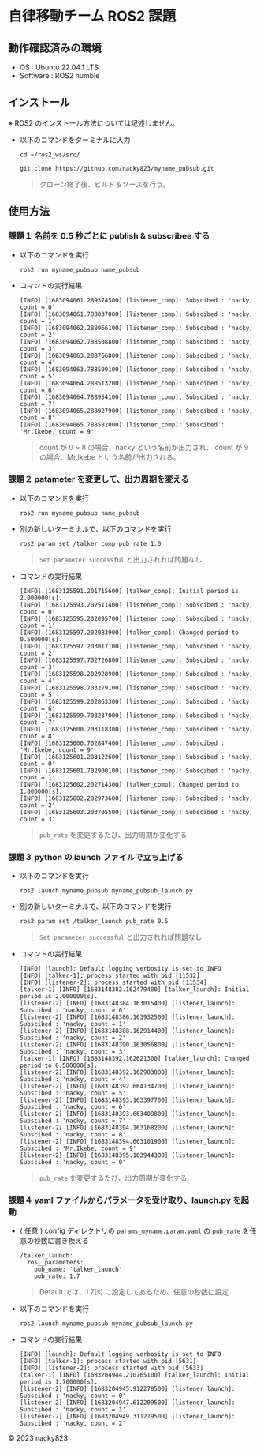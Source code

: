 # 自律移動チーム ROS2 課題

## 動作確認済みの環境

+ OS : Ubuntu 22.04.1 LTS
+ Software : ROS2 humble

## インストール

※ ROS2 のインストール方法については記述しません。

+ 以下のコマンドをターミナルに入力

    ```
    cd ~/ros2_ws/src/
    ```
    ```
    git clone https://github.com/nacky823/myname_pubsub.git
    ```

    > クローン終了後、ビルド＆ソースを行う。

## 使用方法

### 課題１ 名前を 0.5 秒ごとに publish & subscribee する

+ 以下のコマンドを実行
    ```
    ros2 run myname_pubsub name_pubsub
    ```

+ コマンドの実行結果
    ```
    [INFO] [1683094061.289374500] [listener_comp]: Subscibed : 'nacky, count = 0'
    [INFO] [1683094061.788837000] [listener_comp]: Subscibed : 'nacky, count = 1'
    [INFO] [1683094062.288966100] [listener_comp]: Subscibed : 'nacky, count = 2'
    [INFO] [1683094062.788508800] [listener_comp]: Subscibed : 'nacky, count = 3'
    [INFO] [1683094063.288766800] [listener_comp]: Subscibed : 'nacky, count = 4'
    [INFO] [1683094063.788509100] [listener_comp]: Subscibed : 'nacky, count = 5'
    [INFO] [1683094064.288513200] [listener_comp]: Subscibed : 'nacky, count = 6'
    [INFO] [1683094064.788954100] [listener_comp]: Subscibed : 'nacky, count = 7'
    [INFO] [1683094065.288927900] [listener_comp]: Subscibed : 'nacky, count = 8'
    [INFO] [1683094065.788582000] [listener_comp]: Subscibed : 'Mr.Ikebe, count = 9'
    ```

    > count が 0 ~ 8 の場合、nacky という名前が出力され、
    count が 9 の場合、Mr.Ikebe という名前が出力される。

### 課題２ patameter を変更して、出力周期を変える

+ 以下のコマンドを実行
    ```
    ros2 run myname_pubsub name_pubsub
    ```

+ 別の新しいターミナルで、以下のコマンドを実行
    ```
    ros2 param set /talker_comp pub_rate 1.0
    ```

    > `Set parameter successful` と出力されれば問題なし

+ コマンドの実行結果
    ```
    [INFO] [1683125591.201715600] [talker_comp]: Initial period is 2.000000[s].
    [INFO] [1683125593.202511400] [listener_comp]: Subscibed : 'nacky, count = 0'
    [INFO] [1683125595.202095700] [listener_comp]: Subscibed : 'nacky, count = 1'
    [INFO] [1683125597.202083900] [talker_comp]: Changed period to 0.500000[s].
    [INFO] [1683125597.203017100] [listener_comp]: Subscibed : 'nacky, count = 2'
    [INFO] [1683125597.702726800] [listener_comp]: Subscibed : 'nacky, count = 3'
    [INFO] [1683125598.202928900] [listener_comp]: Subscibed : 'nacky, count = 4'
    [INFO] [1683125598.703279100] [listener_comp]: Subscibed : 'nacky, count = 5'
    [INFO] [1683125599.202863300] [listener_comp]: Subscibed : 'nacky, count = 6'
    [INFO] [1683125599.703237000] [listener_comp]: Subscibed : 'nacky, count = 7'
    [INFO] [1683125600.203118300] [listener_comp]: Subscibed : 'nacky, count = 8'
    [INFO] [1683125600.702847400] [listener_comp]: Subscibed : 'Mr.Ikebe, count = 9'
    [INFO] [1683125601.203122600] [listener_comp]: Subscibed : 'nacky, count = 0'
    [INFO] [1683125601.702900100] [listener_comp]: Subscibed : 'nacky, count = 1'
    [INFO] [1683125602.202714300] [talker_comp]: Changed period to 1.000000[s].
    [INFO] [1683125602.202973600] [listener_comp]: Subscibed : 'nacky, count = 2'
    [INFO] [1683125603.203705500] [listener_comp]: Subscibed : 'nacky, count = 3'
    ```

    > `pub_rate` を変更するたび、出力周期が変化する

### 課題３ python の launch ファイルで立ち上げる

+ 以下のコマンドを実行
    ```
    ros2 launch myname_pubsub myname_pubsub_launch.py
    ```

+ 別の新しいターミナルで、以下のコマンドを実行
    ```
    ros2 param set /talker_launch pub_rate 0.5
    ```

    > `Set parameter successful` と出力されれば問題なし

+ コマンドの実行結果
    ```
    [INFO] [launch]: Default logging verbosity is set to INFO
    [INFO] [talker-1]: process started with pid [11532]
    [INFO] [listener-2]: process started with pid [11534]
    [talker-1] [INFO] [1683148382.162479400] [talker_launch]: Initial period is 2.000000[s].
    [listener-2] [INFO] [1683148384.163015400] [listener_launch]: Subscibed : 'nacky, count = 0'
    [listener-2] [INFO] [1683148386.163932500] [listener_launch]: Subscibed : 'nacky, count = 1'
    [listener-2] [INFO] [1683148388.162914400] [listener_launch]: Subscibed : 'nacky, count = 2'
    [listener-2] [INFO] [1683148390.163056800] [listener_launch]: Subscibed : 'nacky, count = 3'
    [talker-1] [INFO] [1683148392.162621300] [talker_launch]: Changed period to 0.500000[s].
    [listener-2] [INFO] [1683148392.162983800] [listener_launch]: Subscibed : 'nacky, count = 4'
    [listener-2] [INFO] [1683148392.664134700] [listener_launch]: Subscibed : 'nacky, count = 5'
    [listener-2] [INFO] [1683148393.163397700] [listener_launch]: Subscibed : 'nacky, count = 6'
    [listener-2] [INFO] [1683148393.663409800] [listener_launch]: Subscibed : 'nacky, count = 7'
    [listener-2] [INFO] [1683148394.163168200] [listener_launch]: Subscibed : 'nacky, count = 8'
    [listener-2] [INFO] [1683148394.663101900] [listener_launch]: Subscibed : 'Mr.Ikebe, count = 9'
    [listener-2] [INFO] [1683148395.163944300] [listener_launch]: Subscibed : 'nacky, count = 0'
    ```

    > `pub_rate` を変更するたび、出力周期が変化する

### 課題４ yaml ファイルからパラメータを受け取り、launch.py を起動

+ ( 任意 ) config ディレクトリの `params_myname.param.yaml` の `pub_rate` を任意の秒数に書き換える

    ```
    /talker_launch:
      ros__parameters:
        pub_name: 'talker_launch'
        pub_rate: 1.7
    ```

    > Default では、1.7[s] に設定してあるため、任意の秒数に設定

+ 以下のコマンドを実行
    ```
    ros2 launch myname_pubsub myname_pubsub_launch.py
    ```

+ コマンドの実行結果
    ```
    [INFO] [launch]: Default logging verbosity is set to INFO
    [INFO] [talker-1]: process started with pid [5631]
    [INFO] [listener-2]: process started with pid [5633]
    [talker-1] [INFO] [1683204944.210765100] [talker_launch]: Initial period is 1.700000[s].
    [listener-2] [INFO] [1683204945.912278500] [listener_launch]: Subscibed : 'nacky, count = 0'
    [listener-2] [INFO] [1683204947.612209500] [listener_launch]: Subscibed : 'nacky, count = 1'
    [listener-2] [INFO] [1683204949.311279500] [listener_launch]: Subscibed : 'nacky, count = 2'
    ```
    

© 2023 nacky823